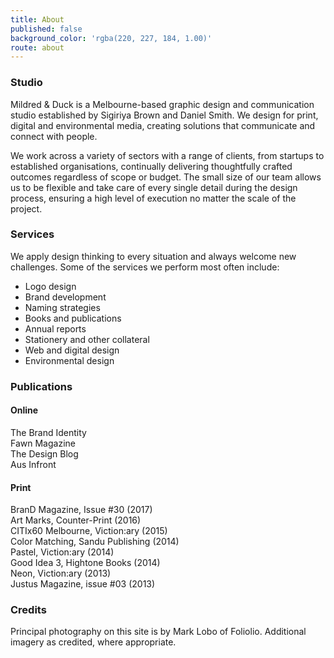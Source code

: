 ```yaml
---
title: About
published: false
background_color: 'rgba(220, 227, 184, 1.00)'
route: about
---
```


### Studio

Mildred & Duck is a Melbourne-based graphic design and communication studio established by Sigiriya Brown and Daniel Smith. We design for print, digital and environmental media, creating solutions that communicate and connect with people.

We work across a variety of sectors with a range of clients, from startups to established organisations, continually delivering thoughtfully crafted outcomes regardless of scope or budget. The small size of our team allows us to be flexible and take care of every single detail during the design process, ensuring a high level of execution no matter the scale of the project.


### Services

We apply design thinking to every situation and always welcome new challenges. Some of the services we perform most often include:

* Logo design
* Brand development
* Naming strategies
* Books and publications
* Annual reports
* Stationery and other collateral
* Web and digital design
* Environmental design


### Publications
<div class="row">
<div class="col col-6">
<h4>Online</h4>
    The Brand Identity<br>
    Fawn Magazine<br>
    The Design Blog<br>
    Aus Infront
</div>
<div class="col col-6">
<h4>Print</h4>
BranD Magazine, Issue #30 (2017)<br>
Art Marks, Counter-Print (2016)<br>
CITIx60 Melbourne, Viction:ary (2015)<br>
Color Matching, Sandu Publishing (2014)<br>
Pastel, Viction:ary (2014)<br>
Good Idea 3, Hightone Books (2014)<br>
Neon, Viction:ary (2013)<br>
Justus Magazine, issue #03 (2013)</div>
</div>


### Credits
Principal photography on this site is by Mark Lobo of Foliolio. Additional imagery as credited, where appropriate.
